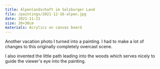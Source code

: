 ```yaml
---
title: Alpenlandschaft im Salzburger Land
file: /paintings/2021-12-16-alpen.jpg
date: 2021-11-21
size: 30×30cm
materials: Acrylics on canvas board
---
```


Another vacation photo I turned into a painting. I had to make a lot of changes to this originally completely overcast scene.

I also invented the little path leading into the woods which serves nicely to guide the viewer's eye into the painting.